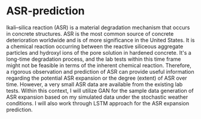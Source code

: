 # ASR-prediction
lkali–silica reaction (ASR) is a material degradation mechanism that occurs in concrete structures. ASR is the most common source of concrete deterioration worldwide and is of more significance in the United States. It is a chemical reaction occurring between the reactive siliceous aggregate particles and hydroxyl ions of the pore solution in hardened concrete. It's a long-time degradation process, and the lab tests within this time frame might not be feasible in terms of the inherent chemical reaction. Therefore, a rigorous observation and prediction of ASR can provide useful information regarding the potential ASR expansion or the degree (extent) of ASR over time. However, a very small ASR data are available from the existing lab tests.  Within this context, I will utilize GAN for the sample data generation of ASR expansion based on my simulated data under the stochastic weather conditions. I will also work through LSTM approach for the ASR expansion prediction.
